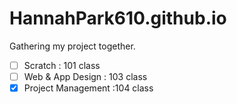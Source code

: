 # HannahPark610.github.io
Gathering my project together.

- [ ] Scratch : 101 class
- [ ] Web & App Design : 103 class
- [X] Project Management :104 class
